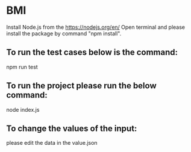 # BMI
Install Node.js from the https://nodejs.org/en/
Open terminal and please install the package by command "npm install".

## To run the test cases below is the command:
npm run test

## To run the project please run the below command:
node index.js

## To change the values of the input:
please edit the data in the value.json